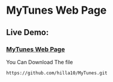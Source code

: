 # MyTunes Web Page

### <h2>Live Demo:</h2> <h3>[MyTunes Web Page](https://hilla10.github.io/MyTunes/)</h3>

You Can Download The file
```
https://github.com/hilla10/MyTunes.git

```

